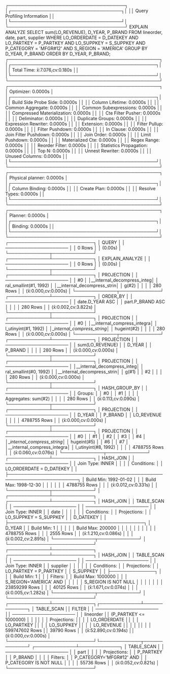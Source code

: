 ┌─────────────────────────────────────┐
│┌───────────────────────────────────┐│
││    Query Profiling Information    ││
│└───────────────────────────────────┘│
└─────────────────────────────────────┘
EXPLAIN ANALYZE  SELECT     sum(LO_REVENUE),     D_YEAR,     P_BRAND FROM     lineorder,     date,     part,     supplier WHERE     LO_ORDERDATE = D_DATEKEY     AND LO_PARTKEY = P_PARTKEY     AND LO_SUPPKEY = S_SUPPKEY     AND P_CATEGORY = 'MFGR#12'     AND S_REGION = 'AMERICA' GROUP BY     D_YEAR,     P_BRAND ORDER BY     D_YEAR,     P_BRAND;
┌────────────────────────────────────────────────┐
│┌──────────────────────────────────────────────┐│
││               Total Time: x̄:7.076,cv:0.180s              ││
│└──────────────────────────────────────────────┘│
└────────────────────────────────────────────────┘
┌────────────────────────────────────────────────┐
│               Optimizer: 0.0000s               │
│┌──────────────────────────────────────────────┐│
││        Build Side Probe Side: 0.0000s        ││
││           Column Lifetime: 0.0000s           ││
││           Common Aggregate: 0.0000s          ││
││        Common Subexpressions: 0.0000s        ││
││      Compressed Materialization: 0.0000s     ││
││          Cte Filter Pusher: 0.0000s          ││
││             Deliminator: 0.0000s             ││
││           Duplicate Groups: 0.0000s          ││
││         Expression Rewriter: 0.0000s         ││
││              Extension: 0.0000s              ││
││            Filter Pullup: 0.0000s            ││
││           Filter Pushdown: 0.0000s           ││
││              In Clause: 0.0000s              ││
││         Join Filter Pushdown: 0.0000s        ││
││              Join Order: 0.0000s             ││
││            Limit Pushdown: 0.0000s           ││
││           Materialized Cte: 0.0000s          ││
││             Regex Range: 0.0000s             ││
││            Reorder Filter: 0.0000s           ││
││        Statistics Propagation: 0.0000s       ││
││                Top N: 0.0000s                ││
││           Unnest Rewriter: 0.0000s           ││
││            Unused Columns: 0.0000s           ││
│└──────────────────────────────────────────────┘│
└────────────────────────────────────────────────┘
┌────────────────────────────────────────────────┐
│            Physical planner: 0.0000s           │
│┌──────────────────────────────────────────────┐│
││            Column Binding: 0.0000s           ││
││             Create Plan: 0.0000s             ││
││            Resolve Types: 0.0000s            ││
│└──────────────────────────────────────────────┘│
└────────────────────────────────────────────────┘
┌────────────────────────────────────────────────┐
│                Planner: 0.0000s                │
│┌──────────────────────────────────────────────┐│
││               Binding: 0.0000s               ││
│└──────────────────────────────────────────────┘│
└────────────────────────────────────────────────┘
┌───────────────────────────┐
│           QUERY           │
│    ────────────────────   │
│           0 Rows          │
│          (0.00s)          │
└─────────────┬─────────────┘
┌─────────────┴─────────────┐
│      EXPLAIN_ANALYZE      │
│    ────────────────────   │
│           0 Rows          │
│          (0.00s)          │
└─────────────┬─────────────┘
┌─────────────┴─────────────┐
│         PROJECTION        │
│    ────────────────────   │
│             #0            │
│__internal_decompress_integ│
│   ral_smallint(#1, 1992)  │
│__internal_decompress_strin│
│           g(#2)           │
│                           │
│          280 Rows         │
│          (x̄:0.000,cv:0.000s)          │
└─────────────┬─────────────┘
┌─────────────┴─────────────┐
│          ORDER_BY         │
│    ────────────────────   │
│      date.D_YEAR ASC      │
│      part.P_BRAND ASC     │
│                           │
│          280 Rows         │
│          (x̄:0.002,cv:3.822s)          │
└─────────────┬─────────────┘
┌─────────────┴─────────────┐
│         PROJECTION        │
│    ────────────────────   │
│             #0            │
│__internal_compress_integra│
│    l_utinyint(#1, 1992)   │
│__internal_compress_string_│
│        hugeint(#2)        │
│                           │
│          280 Rows         │
│          (x̄:0.000,cv:0.000s)          │
└─────────────┬─────────────┘
┌─────────────┴─────────────┐
│         PROJECTION        │
│    ────────────────────   │
│      sum(LO_REVENUE)      │
│           D_YEAR          │
│          P_BRAND          │
│                           │
│          280 Rows         │
│          (x̄:0.000,cv:0.000s)          │
└─────────────┬─────────────┘
┌─────────────┴─────────────┐
│         PROJECTION        │
│    ────────────────────   │
│__internal_decompress_integ│
│   ral_smallint(#0, 1992)  │
│__internal_decompress_strin│
│           g(#1)           │
│             #2            │
│                           │
│          280 Rows         │
│          (x̄:0.000,cv:0.000s)          │
└─────────────┬─────────────┘
┌─────────────┴─────────────┐
│       HASH_GROUP_BY       │
│    ────────────────────   │
│          Groups:          │
│             #0            │
│             #1            │
│                           │
│    Aggregates: sum(#2)    │
│                           │
│          280 Rows         │
│          (x̄:0.113,cv:0.090s)          │
└─────────────┬─────────────┘
┌─────────────┴─────────────┐
│         PROJECTION        │
│    ────────────────────   │
│           D_YEAR          │
│          P_BRAND          │
│         LO_REVENUE        │
│                           │
│        4788755 Rows       │
│          (x̄:0.000,cv:0.000s)          │
└─────────────┬─────────────┘
┌─────────────┴─────────────┐
│         PROJECTION        │
│    ────────────────────   │
│             #0            │
│             #1            │
│             #2            │
│             #3            │
│             #4            │
│__internal_compress_string_│
│        hugeint(#5)        │
│             #6            │
│             #7            │
│__internal_compress_integra│
│    l_utinyint(#8, 1992)   │
│                           │
│        4788755 Rows       │
│          (x̄:0.060,cv:0.076s)          │
└─────────────┬─────────────┘
┌─────────────┴─────────────┐
│         HASH_JOIN         │
│    ────────────────────   │
│      Join Type: INNER     │
│                           │
│        Conditions:        │
│  LO_ORDERDATE = D_DATEKEY │
│                           ├────────────────────────────────────────────────────────────────────────┐
│   Build Min: 1992-01-02   │                                                                        │
│   Build Max: 1998-12-30   │                                                                        │
│                           │                                                                        │
│        4788755 Rows       │                                                                        │
│          (x̄:0.012,cv:0.331s)          │                                                                        │
└─────────────┬─────────────┘                                                                        │
┌─────────────┴─────────────┐                                                          ┌─────────────┴─────────────┐
│         HASH_JOIN         │                                                          │         TABLE_SCAN        │
│    ────────────────────   │                                                          │    ────────────────────   │
│      Join Type: INNER     │                                                          │            date           │
│                           │                                                          │                           │
│        Conditions:        │                                                          │        Projections:       │
│   LO_SUPPKEY = S_SUPPKEY  │                                                          │         D_DATEKEY         │
│                           ├───────────────────────────────────────────┐              │           D_YEAR          │
│        Build Min: 1       │                                           │              │                           │
│     Build Max: 200000     │                                           │              │                           │
│                           │                                           │              │                           │
│        4788755 Rows       │                                           │              │         2555 Rows         │
│          (x̄:1.210,cv:0.086s)          │                                           │              │          (x̄:0.002,cv:2.891s)          │
└─────────────┬─────────────┘                                           │              └───────────────────────────┘
┌─────────────┴─────────────┐                             ┌─────────────┴─────────────┐
│         HASH_JOIN         │                             │         TABLE_SCAN        │
│    ────────────────────   │                             │    ────────────────────   │
│      Join Type: INNER     │                             │          supplier         │
│                           │                             │                           │
│        Conditions:        │                             │        Projections:       │
│   LO_PARTKEY = P_PARTKEY  │                             │         S_SUPPKEY         │
│                           ├──────────────┐              │                           │
│        Build Min: 1       │              │              │          Filters:         │
│     Build Max: 1000000    │              │              │   S_REGION='AMERICA' AND  │
│                           │              │              │    S_REGION IS NOT NULL   │
│                           │              │              │                           │
│       23859299 Rows       │              │              │         40125 Rows        │
│          (x̄:1.671,cv:0.074s)          │              │              │          (x̄:0.005,cv:1.282s)          │
└─────────────┬─────────────┘              │              └───────────────────────────┘
┌─────────────┴─────────────┐┌─────────────┴─────────────┐
│         TABLE_SCAN        ││           FILTER          │
│    ────────────────────   ││    ────────────────────   │
│         lineorder         ││   (P_PARTKEY <= 1000000)  │
│                           ││                           │
│        Projections:       ││                           │
│        LO_ORDERDATE       ││                           │
│         LO_PARTKEY        ││                           │
│         LO_SUPPKEY        ││                           │
│         LO_REVENUE        ││                           │
│                           ││                           │
│       599747602 Rows      ││         39790 Rows        │
│          (x̄:52.890,cv:0.194s)         ││          (x̄:0.000,cv:0.000s)          │
└───────────────────────────┘└─────────────┬─────────────┘
                             ┌─────────────┴─────────────┐
                             │         TABLE_SCAN        │
                             │    ────────────────────   │
                             │            part           │
                             │                           │
                             │        Projections:       │
                             │         P_PARTKEY         │
                             │          P_BRAND          │
                             │                           │
                             │          Filters:         │
                             │  P_CATEGORY='MFGR#12' AND │
                             │   P_CATEGORY IS NOT NULL  │
                             │                           │
                             │         55736 Rows        │
                             │          (x̄:0.052,cv:0.821s)          │
                             └───────────────────────────┘
